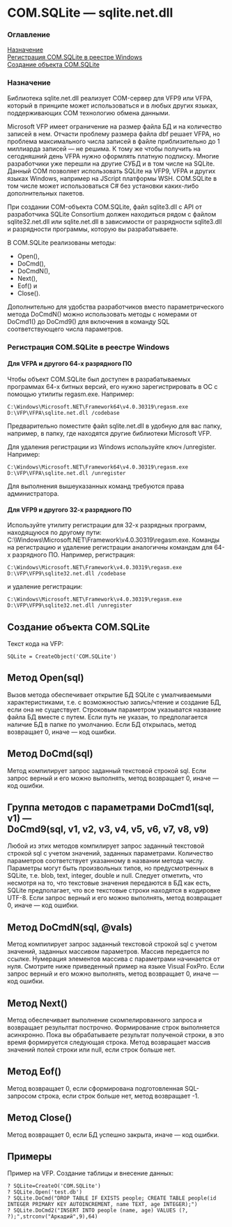 # COM.SQLite — sqlite.net.dll
### Оглавление
[Назначение](#Назначение)  
[Регистрация COM.SQLite в реестре Windows](#Регистрация-COMSQLite-в-реестре-Windows)  
[Создание объекта COM.SQLite](#Создание-объекта-COMSQLite)  
### Назначение
Библиотека sqlite.net.dll реализует COM-сервер для VFP9 или VFPA, который в принципе может использоваться и в любых других языках, поддерживающих COM технологию обмена данными.  

Microsoft VFP имеет ограничение на размер файла БД и на количество записей в нем. Отчасти проблему размера файла dbf решает VFPA,
но проблема максимального числа записей в файле приблизительно до 1 миллиарда записей — не решима. К тому же чтобы получить на
сегодняшний день VFPA нужно оформлять платную подписку. Многие разработчики уже перешли на другие СУБД и в том числе на SQLite. Данный COM позволяет использовать SQLite на VFP9, VFPA и других языках Windows, например на JScript платформы WSH. COM.SQLite в том числе может использоваться C# без установки каких-либо дополнительных пакетов.  

При создании COM-объекта COM.SQLite, файл sqlite3.dll с API от разработчика SQLite Consortium должен находиться рядом с файлом sqlite32.net.dll или sqlite.net.dll в зависимости от разрядности sqlite3.dll и разрядности программы, которую вы разрабатываете.  

В COM.SQLite реализованы методы:
- Open(),
- DoCmd(),
- DoCmdN(),
- Next(),
- Eof() и
- Close().

Дополнительно для удобства разработчиков вместо параметрического метода DoCmdN() можно использовать методы с номерами от DoCmd1() до DoCmd9() для включения в команду SQL соответствующего числа параметров.
### Регистрация COM.SQLite в реестре Windows
#### Для VFPA и другого 64-х разрядного ПО
Чтобы объект COM.SQLite был доступен в разрабатываемых программах 64-х битных версий, его нужно зарегистрировать в ОС с помощью
утилиты regasm.exe. Например:
```
C:\Windows\Microsoft.NET\Framework64\v4.0.30319\regasm.exe D:\VFP\VFPA\sqlite.net.dll /codebase
```
Предварительно поместите файл sqlite.net.dll в удобную для вас папку, например, в папку, где находятся другие библиотеки
Microsoft VFP.  

Для удаления регистрации из Windows используйте ключ /unregister. Например:
```
C:\Windows\Microsoft.NET\Framework64\v4.0.30319\regasm.exe D:\VFP\VFPA\sqlite.net.dll /unregister
```
Для выполнения вышеуказанных команд требуются права администратора.
#### Для VFP9 и другого 32-х разрядного ПО
Используйте утилиту регистрации для 32-х разрядных программ, находящуюся по другому пути:
C:\Windows\Microsoft.NET\Framework\v4.0.30319\regasm.exe. Команды на регистрацию и удаление регистрации аналогичны командам
для 64-х разрядного ПО. Например, регистрация:
```
C:\Windows\Microsoft.NET\Framework\v4.0.30319\regasm.exe D:\VFP\VFP9\sqlite32.net.dll /codebase
```
и удаление регистрации:
```
C:\Windows\Microsoft.NET\Framework\v4.0.30319\regasm.exe D:\VFP\VFP9\sqlite32.net.dll /unregister
```
## Создание объекта COM.SQLite
Текст кода на VFP:
```
SQLite = CreateObject('COM.SQLite')
```
## Метод Open(sql)
Вызов метода обеспечивает открытие БД SQLite с умалчиваемыми характеристиками, т.е. с возможностью запись/чтение и создание БД, если она не существует. Строковым параметром указыватся название файла БД вместе с путем. Если путь не указан, то предполагается наличие БД в папке по умолчанию. Если БД открылась, метод возвращает 0, иначе — код ошибки.
## Метод DoCmd(sql)
Метод компилирует запрос заданный текстовой строкой sql. Если запрос верный и его можно выполнять, метод возвращает 0, иначе — код ошибки.
## Группа методов с параметрами DoCmd1(sql, v1) —<br>DoCmd9(sql, v1, v2, v3, v4, v5, v6, v7, v8, v9)
Любой из этих методов компилирует запрос заданный текстовой строкой sql с учетом значений, заданных параметрами. Количество параметров соответствует указанному в названии метода числу. Параметры могут быть произвольных типов, но предусмотренных в SQLite, т.е. blob, text, integer, double и null. Следует отметить, что несмотря на то, что текстовые значения передаются в БД как есть, SQLite предполагает, что все текстовые строки находятся в кодировке UTF-8. Если запрос верный и его можно выполнять, метод возвращает 0, иначе — код ошибки.
## Метод DoCmdN(sql, @vals)
Метод компилирует запрос заданный текстовой строкой sql с учетом значений, заданных массивом параметров. Массив передается по ссылке. Нумерация элементов массива с параметрами начинается от нуля. Смотрите ниже приведенный пример на языке Visual FoxPro. Если запрос верный и его можно выполнять, метод возвращает 0, иначе — код ошибки.
## Метод Next()
Метод обеспечивает выполнение скомпелированного запроса и возвращает резульлтат построчно. Формирование строк выполняется асинхронно. Пока вы обрабатываете результат полученой строки, в это время формируется следующая строка. Метод возвращает массив значений полей строки или null, если строк больше нет.
## Метод Eof()
Метод возвращает 0, если сформирована подготовленная SQL-запросом строка, если строк больше нет, метод возвращает -1.
## Метод Close()
Метод возвращает 0, если БД успешно закрыта, иначе — код ошибки.
## Примеры
Пример на VFP. Создание таблицы и внесение данных:
```
? SQLite=CreateO('COM.SQLite')
? SQLite.Open('test.db')
? SQLite.DoCmd("DROP TABLE IF EXISTS people; CREATE TABLE people(id INTEGER PRIMARY KEY AUTOINCREMENT, name TEXT, age INTEGER);")
? SQLite.DoCmd2("INSERT INTO people (name, age) VALUES (?, ?);",strconv("Аркадий",9),64)
```
